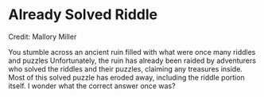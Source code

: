 # Already Solved Riddle
Credit: Mallory Miller

You stumble across an ancient ruin filled with what were once many riddles and puzzles Unfortunately, the ruin has already been raided by adventurers who solved the riddles and their puzzles, claiming any treasures inside. Most of this solved puzzle has eroded away, including the riddle portion itself. I wonder what the correct answer once was?
